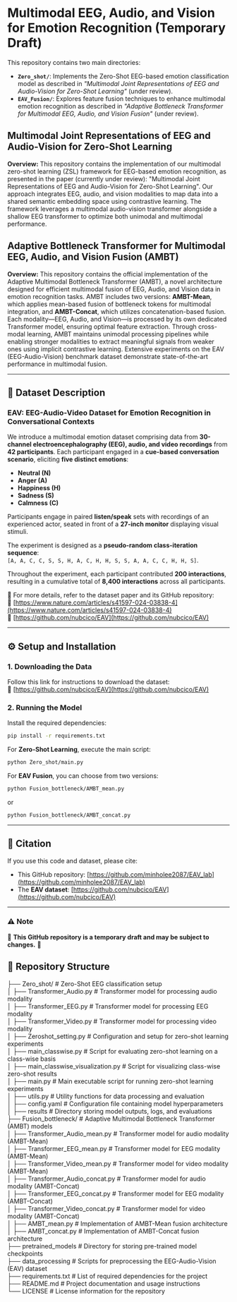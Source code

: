 
# **Multimodal EEG, Audio, and Vision for Emotion Recognition** (Temporary Draft)

This repository contains two main directories:  
- **`Zero_shot/`**: Implements the Zero-Shot EEG-based emotion classification model as described in *"Multimodal Joint Representations of EEG and Audio-Vision for Zero-Shot Learning"* (under review).  
- **`EAV_Fusion/`**: Explores feature fusion techniques to enhance multimodal emotion recognition as described in *"Adaptive Bottleneck Transformer for Multimodal EEG, Audio, and Vision Fusion"* (under review).  

## **Multimodal Joint Representations of EEG and Audio-Vision for Zero-Shot Learning**  
**Overview:**  This repository contains the implementation of our multimodal zero-shot learning (ZSL) framework for EEG-based emotion recognition, as presented in the paper (currently under review): "Multimodal Joint Representations of EEG and Audio-Vision for Zero-Shot Learning". Our approach integrates EEG, audio, and vision modalities to map data into a shared semantic embedding space using contrastive learning. The framework leverages a multimodal audio-vision transformer alongside a shallow EEG transformer to optimize both unimodal and multimodal performance.

## **Adaptive Bottleneck Transformer for Multimodal EEG, Audio, and Vision Fusion (AMBT)**  

**Overview:**  This repository contains the official implementation of the Adaptive Multimodal Bottleneck Transformer (AMBT), a novel architecture designed for efficient multimodal fusion of EEG, Audio, and Vision data in emotion recognition tasks. AMBT includes two versions: **AMBT-Mean**, which applies mean-based fusion of bottleneck tokens for multimodal integration, and **AMBT-Concat**, which utilizes concatenation-based fusion. Each modality—EEG, Audio, and Vision—is processed by its own dedicated Transformer model, ensuring optimal feature extraction. Through cross-modal learning, AMBT maintains unimodal processing pipelines while enabling stronger modalities to extract meaningful signals from weaker ones using implicit contrastive learning. Extensive experiments on the EAV (EEG-Audio-Vision) benchmark dataset demonstrate state-of-the-art performance in multimodal fusion.

---

## **📌 Dataset Description**  
### **EAV: EEG-Audio-Video Dataset for Emotion Recognition in Conversational Contexts**  
We introduce a multimodal emotion dataset comprising data from **30-channel electroencephalography (EEG), audio, and video recordings** from **42 participants**. Each participant engaged in a **cue-based conversation scenario**, eliciting **five distinct emotions**:  
- **Neutral (N)**  
- **Anger (A)**  
- **Happiness (H)**  
- **Sadness (S)**  
- **Calmness (C)**  

Participants engage in paired **listen/speak** sets with recordings of an experienced actor, seated in front of a **27-inch monitor** displaying visual stimuli.  

The experiment is designed as a **pseudo-random class-iteration sequence**:  
`[A, A, C, C, S, S, H, A, C, H, H, S, S, A, A, C, C, H, H, S]`.  

Throughout the experiment, each participant contributed **200 interactions**, resulting in a cumulative total of **8,400 interactions** across all participants.  

📄 For more details, refer to the dataset paper and its GitHub repository:  
🔗 [https://www.nature.com/articles/s41597-024-03838-4](https://www.nature.com/articles/s41597-024-03838-4)  
🔗 [https://github.com/nubcico/EAV](https://github.com/nubcico/EAV)  


---

## **⚙️ Setup and Installation**  
### **1. Downloading the Data**  

Follow this link for instructions to download the dataset:  
🔗 [https://github.com/nubcico/EAV](https://github.com/nubcico/EAV)  

### **2. Running the Model**  

Install the required dependencies:  
```bash
pip install -r requirements.txt
```

For **Zero-Shot Learning**, execute the main script:  
```bash
python Zero_shot/main.py
```

For **EAV Fusion**, you can choose from two versions:  
```bash
python Fusion_bottleneck/AMBT_mean.py
```
or  
```bash
python Fusion_bottleneck/AMBT_concat.py
```

---


## **📢 Citation**  
If you use this code and dataset, please cite:  
- This GitHub repository: [https://github.com/minholee2087/EAV_lab](https://github.com/minholee2087/EAV_lab)  
- The **EAV dataset**: [https://github.com/nubcico/EAV](https://github.com/nubcico/EAV)  

---

### **⚠️ Note**  
🚧 **This GitHub repository is a temporary draft and may be subject to changes.** 🚧  


## **📁 Repository Structure**  
├── Zero_shot/                     # Zero-Shot EEG classification setup  
│   ├── Transformer_Audio.py       # Transformer model for processing audio modality  
│   ├── Transformer_EEG.py         # Transformer model for processing EEG modality  
│   ├── Transformer_Video.py       # Transformer model for processing video modality  
│   ├── Zeroshot_setting.py        # Configuration and setup for zero-shot learning experiments  
│   ├── main_classwise.py          # Script for evaluating zero-shot learning on a class-wise basis  
│   ├── main_classwise_visualization.py  # Script for visualizing class-wise zero-shot results  
│   ├── main.py                    # Main executable script for running zero-shot learning experiments  
│   ├── utils.py                   # Utility functions for data processing and evaluation  
│   ├── config.yaml                # Configuration file containing model hyperparameters  
│   ├── results                    # Directory storing model outputs, logs, and evaluations  
├── Fusion_bottleneck/              # Adaptive Multimodal Bottleneck Transformer (AMBT) models  
│   ├── Transformer_Audio_mean.py   # Transformer model for audio modality (AMBT-Mean)  
│   ├── Transformer_EEG_mean.py     # Transformer model for EEG modality (AMBT-Mean)  
│   ├── Transformer_Video_mean.py   # Transformer model for video modality (AMBT-Mean)  
│   ├── Transformer_Audio_concat.py # Transformer model for audio modality (AMBT-Concat)  
│   ├── Transformer_EEG_concat.py   # Transformer model for EEG modality (AMBT-Concat)  
│   ├── Transformer_Video_concat.py # Transformer model for video modality (AMBT-Concat)  
│   ├── AMBT_mean.py                # Implementation of AMBT-Mean fusion architecture  
│   ├── AMBT_concat.py              # Implementation of AMBT-Concat fusion architecture  
├── pretrained_models              # Directory for storing pre-trained model checkpoints  
├── data_processing                # Scripts for preprocessing the EEG-Audio-Vision (EAV) dataset  
├── requirements.txt                # List of required dependencies for the project  
├── README.md                       # Project documentation and usage instructions  
└── LICENSE                         # License information for the repository  
